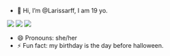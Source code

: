 - 👋 Hi, I’m @Larissarff, I am 19 yo.

<div>
<a href="https://instagram.com/larissa.rff" target="_blank"><img loading="lazy" src="https://img.shields.io/badge/-Instagram-%23E4405F?style=for-the-badge&logo=instagram&logoColor=white" target="_blank"></a>
<a href = "mailto:larissa.rfferreira4800@gmail.com"><img loading="lazy" src="https://img.shields.io/badge/Gmail-D14836?style=for-the-badge&logo=gmail&logoColor=white" target="_blank"></a>
<a href="https://www.linkedin.com/in/larissa-ferreira-computer-science" target="_blank"><img loading="lazy" src="https://img.shields.io/badge/-LinkedIn-%230077B5?style=for-the-badge&logo=linkedin&logoColor=white" target="_blank"></a>   
</div>

- 😄 Pronouns: she/her
- ⚡ Fun fact: my birthday is the day before halloween.

<!---
Larissarff/Larissarff is a ✨ special ✨ repository because its `README.md` (this file) appears on your GitHub profile.
You can click the Preview link to take a look at your changes.
--->

